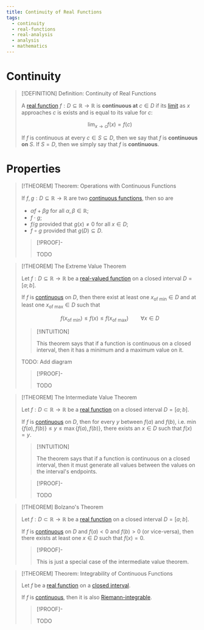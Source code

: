 ```yaml
---
title: Continuity of Real Functions
tags:
  - continuity
  - real-functions
  - real-analysis
  - analysis
  - mathematics
---
```


# Continuity

>[!DEFINITION] Definition: Continuity of Real Functions
>
>A [real function](Real%20Functions.md) $f: D \subseteq \mathbb{R} \to \mathbb{R}$ is **continuous at** $c \in D$ if its [limit](Limits/Limits%20of%20Real%20Functions.md) as $x$ approaches $c$ is exists and is equal to its value for $c$:
>
>$$
>\lim_{x \to c} f(x) = f(c)
>$$
>
>If $f$ is continuous at every $c \in S \subseteq D$, then we say that $f$ is **continuous on** $S$. If $S = D$, then we simply say that $f$ is **continuous**.
>

# Properties

>[!THEOREM] Theorem: Operations with Continuous Functions
>
>If $f,g: D \subseteq\mathbb{R} \to \mathbb{R}$ are two [continuous functions](Continuity.md), then so are
>- $\alpha f + \beta g$ for all $\alpha,\beta \in \mathbb{R}$;
>- $f \cdot g$;
>- $f / g$ provided that $g(x) \ne 0$ for all $x \in D$;
>- $f \circ g$ provided that $g(D) \subseteq D$.
>
>>[!PROOF]-
>>
>>TODO
>>
>

>[!THEOREM] The Extreme Value Theorem
>
>Let $f: D \subseteq \mathbb{R} \to \mathbb{R}$ be a [real-valued function](../Real-Valued%20Function.md) on a closed interval $D = [a;b]$.
>
>If $f$ is [continuous](Real%20Functions.md) on $D$, then there exist at least one $x_{\text{of min}} \in D$ and at least one $x_{\text{of max}} \in D$ such that
>
>$$
>f(x_{\text{of min}}) \le f(x) \le f(x_{\text{of max}}) \qquad \forall x \in D
>$$
>
>>[!INTUITION]
>>
>>This theorem says that if a function is continuous on a closed interval, then it has a minimum and a maximum value on it.
>>
>
>TODO: Add diagram
>
>>[!PROOF]-
>>
>>TODO
>>
>

>[!THEOREM] The Intermediate Value Theorem
>
>Let $f: D \subset \mathbb{R} \to \mathbb{R}$ be a [real function](Real%20Functions.md) on a closed interval $D = [a;b]$.
>
>If $f$ is [continuous](Real%20Functions.md) on $D$, then for every $y$ between $f(a)$ and $f(b)$, i.e. $\min\{f(a), f(b)\} \le y \le \max\{f(a), f(b)\}$, there exists an $x \in D$ such that $f(x) = y$.
>
>>[!INTUITION]
>>
>>The theorem says that if a function is continuous on a closed interval, then it must generate all values between the values on the interval's endpoints.
>>
>
>>[!PROOF]-
>>
>>TODO
>>
>

>[!THEOREM] Bolzano's Theorem
>
>Let $f: D \subset \mathbb{R} \to \mathbb{R}$ be a [real function](Real%20Functions.md) on a closed interval $D = [a;b]$.
>
>If $f$ is [continuous](Real%20Functions.md) on $D$ and $f(a) \lt 0$ and $f(b) \gt 0$ (or vice-versa), then there exists at least one $x \in D$ such that $f(x) = 0$.
>
>>[!PROOF]-
>>
>>This is just a special case of the intermediate value theorem.
>>
>

>[!THEOREM] Theorem: Integrability of Continuous Functions
>
>Let $f$ be a [real function](Real%20Functions.md) on a [closed interval](../../../../../Set%20Theory/Ordering/Intervals.md).
>
>If $f$ is [continuous](Real%20Functions.md), then it is also [Riemann-integrable](Integration/Definite%20Integrals.md).
>
>>[!PROOF]-
>>
>>TODO
>>
>

